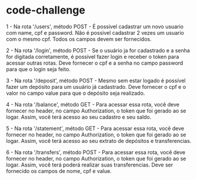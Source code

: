 # code-challenge

1 - Na rota '/users', método POST - É possível cadastrar um novo usuario com name, cpf e password. Não é possivel cadastrar 2 vezes um usuario com o mesmo cpf. Todos os campos devem ser fornecidos.

2 - Na rota '/login', método POST - Se o usuário ja for cadastrado e a senha for digitada corretamente, é possivel fazer login e receber o token para acessar outras rotas. Deve fornecer o cpf e a senha no campo password para que o login seja feito.

3 - Na rota '/deposit', método POST - Mesmo sem estar logado é possível fazer um depósito para um usuário já cadastrado. Deve fornecer o cpf e o valor no campo value para que o depósito seja realizado.

4 - Na rota '/balance', método GET - Para acessar essa rota, você deve fornecer no header, no campo Authorization, o token que foi gerado ao se logar. Assim, você terá acesso ao seu cadastro e seu saldo.

5 - Na rota '/statement', método GET - Para acessar essa rota, você deve fornecer no header, no campo Authorization, o token que foi gerado ao se logar. Assim, você terá acesso ao seu extrato de depósitos e transferencias.

6 - Na rota '/transfers', método POST - Para acessar essa rota, você deve fornecer no header, no campo Authorization, o token que foi gerado ao se logar. Assim, você terá poderá realizar suas transferencias. Deve ser fornecido os campos de nome, cpf e value. 